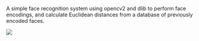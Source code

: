 A simple face recognition system using opencv2 and dlib to perform face encodings, and calculate Euclidean distances from a database of previously encoded faces.

![](http://proger.io/certificates/face_recognition.gif)

